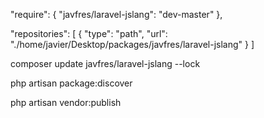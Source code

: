
"require": {
    "javfres/laravel-jslang": "dev-master"
},


"repositories": [
    {
        "type": "path",
        "url": "./home/javier/Desktop/packages/javfres/laravel-jslang"
    }
]


composer update javfres/laravel-jslang --lock


php artisan package:discover


php artisan vendor:publish